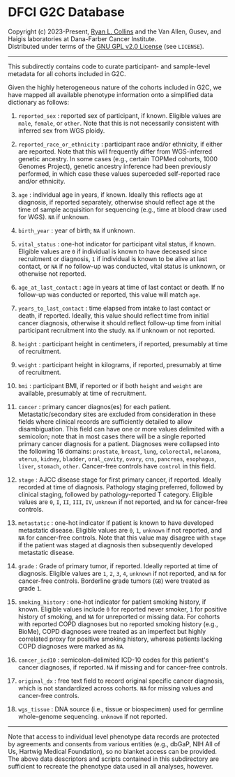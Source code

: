 # DFCI G2C Database

Copyright (c) 2023-Present, [Ryan L. Collins](mailto:Ryan_Collins@dfci.harvard.edu) and the Van Allen, Gusev, and Haigis laboratories at Dana-Farber Cancer Institute.  
Distributed under terms of the [GNU GPL v2.0 License](/LICENSE) (see `LICENSE`).  


---  

This subdirectly contains code to curate participant- and sample-level metadata for all cohorts included in G2C.  

Given the highly heterogeneous nature of the cohorts included in G2C, we have mapped all available phenotype information onto a simplified data dictionary as follows:  

1. `reported_sex` : reported sex of participant, if known. Eligible values are `male`, `female`, or `other`. Note that this is not necessarily consistent with inferred sex from WGS ploidy.  

2. `reported_race_or_ethnicity` : participant race and/or ethnicity, if either are reported. Note that this will frequently differ from WGS-inferred genetic ancestry. In some cases (e.g., certain TOPMed cohorts, 1000 Genomes Project), genetic ancestry inference had been previously performed, in which case these values superceded self-reported race and/or ethnicity.  

3. `age` : individual age in years, if known. Ideally this reflects age at diagnosis, if reported separately, otherwise should reflect age at the time of sample acquisition for sequencing (e.g., time at blood draw used for WGS). `NA` if unknown.    

4. `birth_year` : year of birth; `NA` if unknown.  

5. `vital_status` : one-hot indicator for participant vital status, if known. Eligible values are `0` if individual is known to have deceased since recruitment or diagnosis, `1` if individual is known to be alive at last contact, or `NA` if no follow-up was conducted, vital status is unknown, or otherwise not reported.  

6. `age_at_last_contact` : age in years at time of last contact or death. If no follow-up was conducted or reported, this value will match `age`.  

7. `years_to_last_contact` : time elapsed from intake to last contact or death, if reported. Ideally, this value should reflect time from initial cancer diagnosis, otherwise it should reflect follow-up time from initial participant recruitment into the study. `NA` if unknown or not reported.  

8. `height` : participant height in centimeters, if reported, presumably at time of recruitment.  

9. `weight` : participant height in kilograms, if reported, presumably at time of recruitment.  

10. `bmi` : participant BMI, if reported or if both `height` and `weight` are available, presumably at time of recruitment.  

11. `cancer` : primary cancer diagnos(es) for each patient. Metastatic/secondary sites are excluded from consideration in these fields where clinical records are sufficiently detailed to allow disambiguation. This field can have one or more values delimited with a semicolon; note that in most cases there will be a single reported primary cancer diagnosis for a patient. Diagnoses were collapsed into the following 16 domains: `prostate`, `breast`, `lung`, `colorectal`, `melanoma`, `uterus`, `kidney`, `bladder`, `oral_cavity`, `ovary`, `cns`, `pancreas`, `esophagus`, `liver`, `stomach`, `other`. Cancer-free controls have `control` in this field.  

12. `stage` : AJCC disease stage for first primary cancer, if reported. Ideally recorded at time of diagnosis. Pathology staging preferred, followed by clinical staging, followed by pathology-reported T category. Eligible values are `0`, `I`, `II`, `III`, `IV`, `unknown` if not reported, and `NA` for cancer-free controls.  

13. `metastatic` : one-hot indicator if patient is known to have developed metastatic disease. Eligible values are `0`, `1`, `unknown` if not reported, and `NA` for cancer-free controls. Note that this value may disagree with `stage` if the patient was staged at diagnosis then subsequently developed metastatic disease.  

14. `grade` : Grade of primary tumor, if reported. Ideally reported at time of diagnosis. Eligible values are `1`, `2`, `3`, `4`, `unknown` if not reported, and `NA` for cancer-free controls. Borderline grade tumors (`GB`) were treated as grade `1`.  

15. `smoking_history` : one-hot indicator for patient smoking history, if known. Eligible values include `0` for reported never smoker, `1` for positive history of smoking, and `NA` for unreported or missing data. For cohorts with reported COPD diagnoses but no reported smoking history (e.g., BioMe), COPD diagnoses were treated as an imperfect but highly correlated proxy for positive smoking history, whereas patients lacking COPD diagnoses were marked as `NA`.  

16. `cancer_icd10` : semicolon-delimited ICD-10 codes for this patient's cancer diagnoses, if reported. `NA` if missing and for cancer-free controls.  

17. `original_dx` : free text field to record original specific cancer diagnosis, which is not standardized across cohorts. `NA` for missing values and cancer-free controls.  

18. `wgs_tissue` : DNA source (i.e., tissue or biospecimen) used for germline whole-genome sequencing. `unknown` if not reported.  

---  

Note that access to individual level phenotype data records are protected by agreements and consents from various entities (e.g., dbGaP, NIH All of Us, Hartwig Medical Foundation), so no blanket access can be provided. The above data descriptors and scripts contained in this subdirectory are sufficient to recreate the phenotype data used in all analyses, however.  

